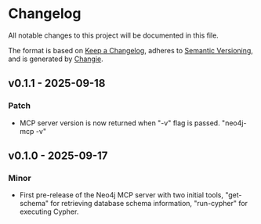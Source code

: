 # Changelog
All notable changes to this project will be documented in this file.

The format is based on [Keep a Changelog](https://keepachangelog.com/en/1.0.0/),
adheres to [Semantic Versioning](https://semver.org/spec/v2.0.0.html),
and is generated by [Changie](https://github.com/miniscruff/changie).


## v0.1.1 - 2025-09-18
### Patch
* MCP server version is now returned when "-v" flag is passed. "neo4j-mcp -v"

## v0.1.0 - 2025-09-17
### Minor
* First pre-release of the Neo4j MCP server with two initial tools, "get-schema" for retrieving database schema information, "run-cypher" for executing Cypher.
